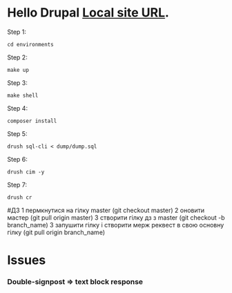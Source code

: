 # Hello Drupal [Local site URL](http://hellodrupal.docker.localhost/).
Step 1:
```
cd environments
```
Step 2:
```
make up
```
Step 3:
```
make shell
```
Step 4:
```
composer install
```
Step 5:
```
drush sql-cli < dump/dump.sql
```
Step 6:
```
drush cim -y
```
Step 7:
```
drush cr
```

#ДЗ
1 пермкнутися на гілку master (git checkout master)
2 оновити мастер (git pull origin master)
3 створити гілку дз з master (git checkout -b branch_name)
3 запушити гілку і створити мерж реквест в свою основну гілку (git pull origin branch_name)

# Issues
### Double-signpost => text block response


